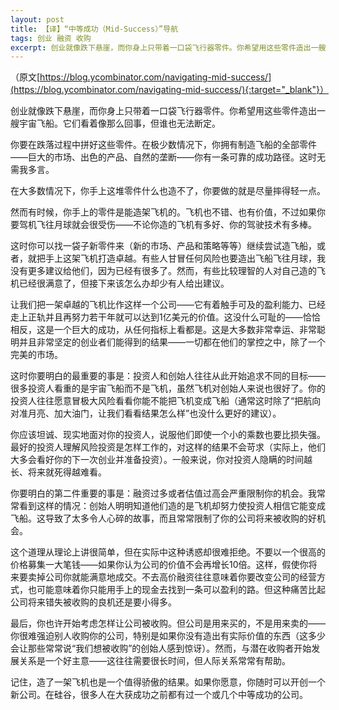 ```yaml
---
layout: post
title: 【译】“中等成功（Mid-Success）”导航
tags: 创业 融资 收购
excerpt: 创业就像跌下悬崖，而你身上只带着一口袋飞行器零件。你希望用这些零件造出一艘飞船，而有时候你手上的零件只够造架飞机。飞机也不错，但很多投资人看重的是宇宙飞船而不是飞机，他们往往愿意冒极大风险看看你能不能把飞机变成飞船。那么你该怎么办？
---
```

（原文[https://blog.ycombinator.com/navigating-mid-success/](https://blog.ycombinator.com/navigating-mid-success/){:target="_blank"}）

创业就像跌下悬崖，而你身上只带着一口袋飞行器零件。你希望用这些零件造出一艘宇宙飞船。它们看着像那么回事，但谁也无法断定。

你要在跌落过程中拼好这些零件。在极少数情况下，你拥有制造飞船的全部零件——巨大的市场、出色的产品、自然的垄断——你有一条可靠的成功路径。这时无需我多言。

在大多数情况下，你手上这堆零件什么也造不了，你要做的就是尽量摔得轻一点。

然而有时候，你手上的零件是能造架飞机的。飞机也不错、也有价值，不过如果你要驾机飞往月球就会很受伤——不论你造的飞机有多好、你的驾驶技术有多棒。

这时你可以找一袋子新零件来（新的市场、产品和策略等等）继续尝试造飞船，或者，就把手上这架飞机打造卓越。有些人甘冒任何风险也要造出飞船飞往月球，我没有更多建议给他们，因为已经有很多了。然而，有些比较理智的人对自己造的飞机已经很满意了，但接下来该怎么办却少有人给出建议。

让我们把一架卓越的飞机比作这样一个公司——它有着触手可及的盈利能力、已经走上正轨并且再努力若干年就可以达到1亿美元的价值。这没什么可耻的——恰恰相反，这是一个巨大的成功，从任何指标上看都是。这是大多数非常幸运、非常聪明并且非常坚定的创业者们能得到的结果——一切都在他们的掌控之中，除了一个完美的市场。

这时你要明白的最重要的事是：投资人和创始人往往从此开始追求不同的目标——很多投资人看重的是宇宙飞船而不是飞机，虽然飞机对创始人来说也很好了。你的投资人往往愿意冒极大风险看看你能不能把飞机变成飞船（通常这时除了“把航向对准月亮、加大油门，让我们看看结果怎么样”也没什么更好的建议）。

你应该坦诚、现实地面对你的投资人，说服他们即使一个小的乘数也要比损失强。最好的投资人理解风险投资是怎样工作的，对这样的结果不会苛求（实际上，他们大多会看好你的下一次创业并准备投资）。一般来说，你对投资人隐瞒的时间越长、将来就死得越难看。

你要明白的第二件重要的事是：融资过多或者估值过高会严重限制你的机会。我常常看到这样的情况：创始人明明知道他们造的是飞机却努力使投资人相信它能变成飞船。这导致了太多令人心碎的故事，而且常常限制了你的公司将来被收购的好机会。

这个道理从理论上讲很简单，但在实际中这种诱惑却很难拒绝。不要以一个很高的价格募集一大笔钱——如果你认为公司的价值不会再增长10倍。这样，假使你将来要卖掉公司你就能满意地成交。不去高价融资往往意味着你要改变公司的经营方式，也可能意味着你只能用手上的现金去找到一条可以盈利的路。但这种痛苦比起公司将来错失被收购的良机还是要小得多。

最后，你也许开始考虑怎样让公司被收购。但公司是用来买的，不是用来卖的——你很难强迫别人收购你的公司，特别是如果你没有造出有实际价值的东西（这多少会让那些常常说“我们想被收购”的创始人感到惊讶）。然而，与潜在收购者开始发展关系是一个好主意——这往往需要很长时间，但人际关系常常有帮助。

记住，造了一架飞机也是一个值得骄傲的结果。如果你愿意，你随时可以开创一个新公司。在硅谷，很多人在大获成功之前都有过一个或几个中等成功的公司。
